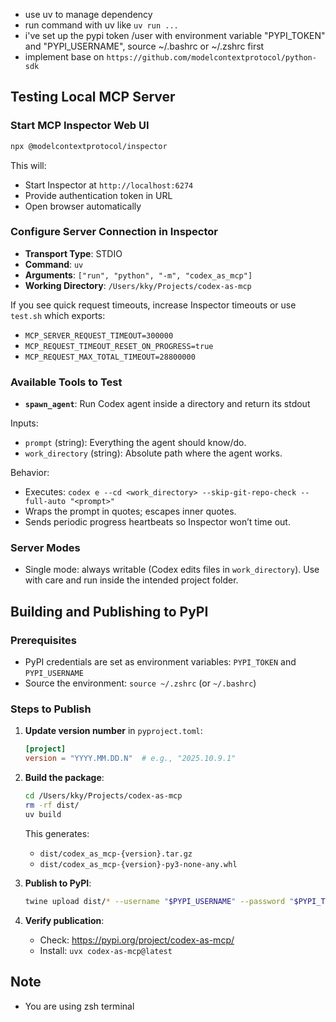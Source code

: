 - use uv to manage dependency
- run command with uv like `uv run ...`
- i've set up the pypi token /user with environment variable "PYPI_TOKEN" and "PYPI_USERNAME", source ~/.bashrc or ~/.zshrc first
- implement base on `https://github.com/modelcontextprotocol/python-sdk`

## Testing Local MCP Server

### Start MCP Inspector Web UI
```bash
npx @modelcontextprotocol/inspector
```

This will:
- Start Inspector at `http://localhost:6274`
- Provide authentication token in URL
- Open browser automatically

### Configure Server Connection in Inspector
- **Transport Type**: STDIO
- **Command**: `uv`
- **Arguments**: `["run", "python", "-m", "codex_as_mcp"]`
- **Working Directory**: `/Users/kky/Projects/codex-as-mcp`

If you see quick request timeouts, increase Inspector timeouts or use `test.sh` which exports:
- `MCP_SERVER_REQUEST_TIMEOUT=300000`
- `MCP_REQUEST_TIMEOUT_RESET_ON_PROGRESS=true`
- `MCP_REQUEST_MAX_TOTAL_TIMEOUT=28800000`

### Available Tools to Test
- **`spawn_agent`**: Run Codex agent inside a directory and return its stdout

Inputs:
- `prompt` (string): Everything the agent should know/do.
- `work_directory` (string): Absolute path where the agent works.

Behavior:
- Executes: `codex e --cd <work_directory> --skip-git-repo-check --full-auto "<prompt>"`
- Wraps the prompt in quotes; escapes inner quotes.
- Sends periodic progress heartbeats so Inspector won’t time out.

### Server Modes
- Single mode: always writable (Codex edits files in `work_directory`).
  Use with care and run inside the intended project folder.

## Building and Publishing to PyPI

### Prerequisites
- PyPI credentials are set as environment variables: `PYPI_TOKEN` and `PYPI_USERNAME`
- Source the environment: `source ~/.zshrc` (or `~/.bashrc`)

### Steps to Publish

1. **Update version number** in `pyproject.toml`:
   ```toml
   [project]
   version = "YYYY.MM.DD.N"  # e.g., "2025.10.9.1"
   ```

2. **Build the package**:
   ```bash
   cd /Users/kky/Projects/codex-as-mcp
   rm -rf dist/
   uv build
   ```
   This generates:
   - `dist/codex_as_mcp-{version}.tar.gz`
   - `dist/codex_as_mcp-{version}-py3-none-any.whl`

3. **Publish to PyPI**:
   ```bash
   twine upload dist/* --username "$PYPI_USERNAME" --password "$PYPI_TOKEN" --non-interactive
   ```

4. **Verify publication**:
   - Check: https://pypi.org/project/codex-as-mcp/
   - Install: `uvx codex-as-mcp@latest`

## Note
- You are using zsh terminal
